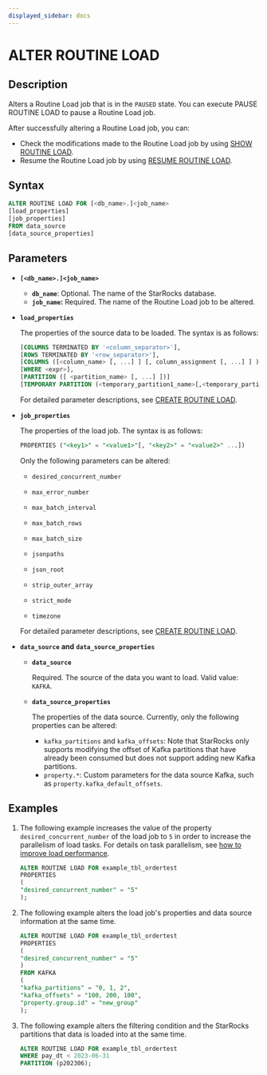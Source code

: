 ```yaml
---
displayed_sidebar: docs
---
```


# ALTER ROUTINE LOAD

## Description

Alters a Routine Load job that is in the `PAUSED` state. You can execute PAUSE ROUTINE LOAD to pause a Routine Load job.

After successfully altering a Routine Load job, you can:

- Check the modifications made to the Routine Load job by using [SHOW ROUTINE LOAD](./SHOW_ROUTINE_LOAD.md).
- Resume the Routine Load job by using [RESUME ROUTINE LOAD](./RESUME_ROUTINE_LOAD.md).

## Syntax

```SQL
ALTER ROUTINE LOAD FOR [<db_name>.]<job_name>
[load_properties]
[job_properties]
FROM data_source
[data_source_properties]
```

## Parameters

- **`[<db_name>.]<job_name>`**
  - **`db_name`**: Optional. The name of the StarRocks database.
  - **`job_name`:** Required. The name of the Routine Load job to be altered.
- **`load_properties`**

   The properties of the source data to be loaded. The syntax is as follows:

   ```SQL
   [COLUMNS TERMINATED BY '<column_separator>'],
   [ROWS TERMINATED BY '<row_separator>'],
   [COLUMNS ([<column_name> [, ...] ] [, column_assignment [, ...] ] )],
   [WHERE <expr>],
   [PARTITION ([ <partition_name> [, ...] ])]
   [TEMPORARY PARTITION (<temporary_partition1_name>[,<temporary_partition2_name>,...])]
   ```

   For detailed parameter descriptions, see [CREATE ROUTINE LOAD](./CREATE_ROUTINE_LOAD.md#load_properties).

- **`job_properties`**

  The properties of the load job. The syntax is as follows:

  ```SQL
  PROPERTIES ("<key1>" = "<value1>"[, "<key2>" = "<value2>" ...])
  ```

  Only the following parameters can be altered:

  - `desired_concurrent_number`

  - `max_error_number`

  - `max_batch_interval`

  - `max_batch_rows`

  - `max_batch_size`

  - `jsonpaths`

  - `json_root`

  - `strip_outer_array`

  - `strict_mode`

  - `timezone`

  For detailed parameter descriptions, see [CREATE ROUTINE LOAD](./CREATE_ROUTINE_LOAD.md#job_properties).

- **`data_source`** **and** **`data_source_properties`**

  - **`data_source`**

    Required. The source of the data you want to load. Valid value: `KAFKA`.

  - **`data_source_properties`**

    The properties of the data source. Currently, only the following properties can be altered:
    - `kafka_partitions` and `kafka_offsets`: Note that StarRocks only supports modifying the offset of Kafka partitions that have already been consumed but does not support adding new Kafka partitions.
    - `property.*`: Custom parameters for the data source Kafka, such as `property.kafka_default_offsets`.

## Examples

1. The following example increases the value of the property `desired_concurrent_number` of the load job to `5` in order to increase the parallelism of load tasks. For details on task parallelism, see [how to improve load performance](../../../faq/loading/Routine_load_faq.md#how-can-i-improve-loading-performance).

   ```SQL
   ALTER ROUTINE LOAD FOR example_tbl_ordertest
   PROPERTIES
   (
   "desired_concurrent_number" = "5"
   );
   ```

2. The following example alters the load job's properties and data source information at the same time.

   ```SQL
   ALTER ROUTINE LOAD FOR example_tbl_ordertest
   PROPERTIES
   (
   "desired_concurrent_number" = "5"
   )
   FROM KAFKA
   (
   "kafka_partitions" = "0, 1, 2",
   "kafka_offsets" = "100, 200, 100",
   "property.group.id" = "new_group"
   );
   ```

3. The following example alters the filtering condition and the StarRocks partitions that data is loaded into at the same time.

   ```SQL
   ALTER ROUTINE LOAD FOR example_tbl_ordertest
   WHERE pay_dt < 2023-06-31
   PARTITION (p202306);
   ```
